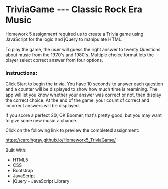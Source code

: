 # TriviaGame --- Classic Rock Era Music

Homework 5 assignment required us to create a Trivia game using JavaScript for the logic and jQuery to manipulate HTML.

To play the game, the user will guess the right answer to twenty Questions about music from the 1970's and 1980's.  Multiple choice format lets the player select correct answer from four options. 



### Instructions:

Click Start to begin the trivia. You have 10 seconds to answer each question and a counter will be displayed to show how much time is reamining. The app will let you know whether your answer was correct or not, then display the correct choice.
At the end of the game, your count of correct and incorrect answers will be displayed.  


If you score a perfect 20, OK Boomer, that's pretty good, but you may want to give some new music a chance.

Click on the following link to preview the completed assignment:

https://carolhgray.github.io/Homework5_TriviaGame/



Built With:

* HTML5
* CSS
* Bootstrap 
* JavaScript
* jQuery - JavaScript Library



